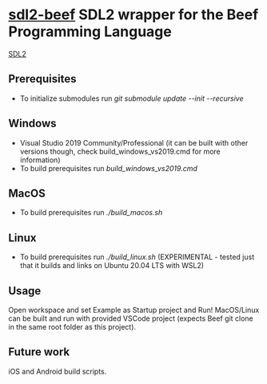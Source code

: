 # [sdl2-beef](https://github.com/jazzbre/sdl2-beef) SDL2 wrapper for the Beef Programming Language

[SDL2](https://github.com/spurious/SDL-mirror.git)

## Prerequisites
- To initialize submodules run *git submodule update --init --recursive*

## Windows
- Visual Studio 2019 Community/Professional (it can be built with other versions though, check build_windows_vs2019.cmd for more information)
- To build prerequisites run *build_windows_vs2019.cmd*

## MacOS
- To build prerequisites run *./build_macos.sh*

## Linux
- To build prerequisites run *./build_linux.sh* (EXPERIMENTAL - tested just that it builds and links on Ubuntu 20.04 LTS with WSL2)


## Usage
Open workspace and set Example as Startup project and Run!
MacOS/Linux can be built and run with provided VSCode project (expects Beef git clone in the same root folder as this project).


## Future work
iOS and Android build scripts.

